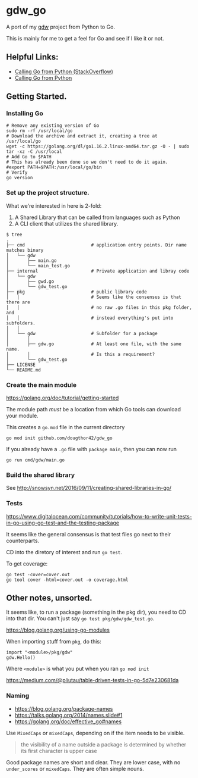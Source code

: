 # gdw_go

A port of my [gdw](https://github.com/dougthor42/gdw) project from
Python to Go.

This is mainly for me to get a feel for Go and see if I like it or not.


## Helpful Links:

+ [Calling Go from Python (StackOverflow)](https://stackoverflow.com/a/56596100/1354930)
+ [Calling Go from Python](https://savorywatt.com/2015/09/18/calling-go-code-from-python-code/)


## Getting Started.


### Installing Go

```shell
# Remove any existing version of Go
sudo rm -rf /usr/local/go
# Download the archive and extract it, creating a tree at /usr/local/go
wget -c https://golang.org/dl/go1.16.2.linux-amd64.tar.gz -O - | sudo tar -xz -C /usr/local
# Add Go to $PATH
# This has already been done so we don't need to do it again.
#export PATH=$PATH:/usr/local/go/bin
# Verify
go version
```


### Set up the project structure.

What we're interested in here is 2-fold:

1.  A Shared Library that can be called from languages such as Python
2.  A CLI client that utilizes the shared library.

```
$ tree
.
├── cmd                         # application entry points. Dir name matches binary
│   └── gdw
│       ├── main.go
│       └── main_test.go
├── internal                    # Private application and libray code
│   └── gdw
│       ├── gwd.go
│       └── gdw_test.go
├── pkg                         # public library code
│   │                           # Seems like the consensus is that there are
│   │                           # no raw .go files in this pkg folder, and
│   │                           # instead everything's put into subfolders.
│   │
│   └── gdw                     # Subfolder for a package
│       │
│       ├── gdw.go              # At least one file, with the same name.
│       │                       # Is this a requirement?
│       └── gdw_test.go
├── LICENSE
└── README.md
```


### Create the main module

https://golang.org/doc/tutorial/getting-started

The module path *must* be a location from which Go tools can download your
module.

This creates a `go.mod` file in the current directory

```
go mod init github.com/dougthor42/gdw_go
```

If you already have a `.go` file with `package main`, then you can now run

```
go run cmd/gdw/main.go
```


### Build the shared library

See http://snowsyn.net/2016/09/11/creating-shared-libraries-in-go/


### Tests

https://www.digitalocean.com/community/tutorials/how-to-write-unit-tests-in-go-using-go-test-and-the-testing-package

It seems like the general consensus is that test files go next to their
counterparts.

CD into the diretory of interest and run `go test`.

To get coverage:

```
go test -cover=cover.out
go tool cover -html=cover.out -o coverage.html
```


## Other notes, unsorted.

It seems like, to run a package (something in the pkg dir), you need to CD
into that dir. You can't just say `go test pkg/gdw/gdw_test.go`.

https://blog.golang.org/using-go-modules

When importing stuff from `pkg`, do this:

```
import "<module>/pkg/gdw"
gdw.Hello()
```

Where `<module>` is what you put when you ran `go mod init`

https://medium.com/@pliutau/table-driven-tests-in-go-5d7e230681da


### Naming

+ https://blog.golang.org/package-names
+ https://talks.golang.org/2014/names.slide#1
+ https://golang.org/doc/effective_go#names


Use `MixedCaps` or `mixedCaps`, depending on if the item needs to be visible.

> the visibility of a name outside a package is determined by whether its
first character is upper case

Good package names are short and clear. They are lower case, with no
`under_scores` or `mixedCaps`. They are often simple nouns.
